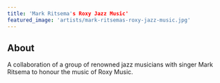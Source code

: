 ```yaml
---
title: 'Mark Ritsema's Roxy Jazz Music'
featured_image: 'artists/mark-ritsemas-roxy-jazz-music.jpg'
---
```


## About

A collaboration of a group of renowned jazz musicians with singer Mark Ritsema to honour the music of Roxy Music.
